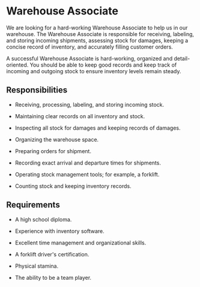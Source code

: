 # Warehouse Associate

We are looking for a hard-working Warehouse Associate to help us in our warehouse. The Warehouse Associate is responsible for receiving, labeling, and storing incoming shipments, assessing stock for damages, keeping a concise record of inventory, and accurately filling customer orders.

A successful Warehouse Associate is hard-working, organized and detail-oriented. You should be able to keep good records and keep track of incoming and outgoing stock to ensure inventory levels remain steady.

## Responsibilities

* Receiving, processing, labeling, and storing incoming stock.

* Maintaining clear records on all inventory and stock.

* Inspecting all stock for damages and keeping records of damages.

* Organizing the warehouse space.

* Preparing orders for shipment.

* Recording exact arrival and departure times for shipments.

* Operating stock management tools; for example, a forklift.

* Counting stock and keeping inventory records.

## Requirements

* A high school diploma.

* Experience with inventory software.

* Excellent time management and organizational skills.

* A forklift driver's certification.

* Physical stamina.

* The ability to be a team player.

